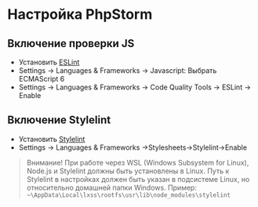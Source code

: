 # Настройка PhpStorm

## Включение проверки JS

 * Установить [ESLint](https://eslint.org/docs/user-guide/getting-started)
 * Settings -> Languages & Frameworks -> Javascript: Выбрать ECMAScript 6
 * Settings -> Languages & Frameworks -> Code Quality Tools -> ESLint -> Enable

## Включение Stylelint
 * Установить [Stylelint](https://stylelint.io/)  
 * Settings -> Languages & Frameworks ->Stylesheets->Stylelint->Enable

> Внимание! При работе через WSL (Windows Subsystem for Linux), 
> Node.js и Stylelint должны быть установлены в Linux. 
> Путь к Stylelint в настройках должен быть указан в подсистеме Linux, 
> но относительно домашней папки Windows.
> Пример: `~\AppData\Local\lxss\rootfs\usr\lib\node_modules\stylelint`  